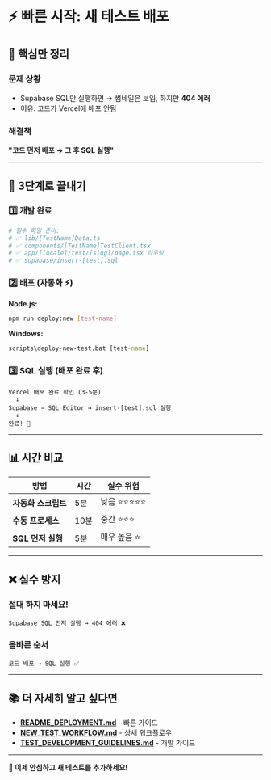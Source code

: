 # ⚡ 빠른 시작: 새 테스트 배포

## 🎯 핵심만 정리

### 문제 상황
- Supabase SQL만 실행하면 → 썸네일은 보임, 하지만 **404 에러**
- 이유: 코드가 Vercel에 배포 안됨

### 해결책
**"코드 먼저 배포 → 그 후 SQL 실행"**

---

## 🚀 3단계로 끝내기

### 1️⃣ 개발 완료
```bash
# 필수 파일 준비:
# ✅ lib/[TestName]Data.ts
# ✅ components/[TestName]TestClient.tsx
# ✅ app/[locale]/test/[slug]/page.tsx 라우팅
# ✅ supabase/insert-[test].sql
```

### 2️⃣ 배포 (자동화 ⚡)

**Node.js:**
```bash
npm run deploy:new [test-name]
```

**Windows:**
```cmd
scripts\deploy-new-test.bat [test-name]
```

### 3️⃣ SQL 실행 (배포 완료 후)
```
Vercel 배포 완료 확인 (3-5분)
  ↓
Supabase → SQL Editor → insert-[test].sql 실행
  ↓
완료! 🎉
```

---

## 📊 시간 비교

| 방법 | 시간 | 실수 위험 |
|------|------|----------|
| **자동화 스크립트** | 5분 | 낮음 ⭐⭐⭐⭐⭐ |
| **수동 프로세스** | 10분 | 중간 ⭐⭐⭐ |
| **SQL 먼저 실행** | 5분 | 매우 높음 ⭐ |

---

## ❌ 실수 방지

### 절대 하지 마세요!
```
Supabase SQL 먼저 실행 → 404 에러 ❌
```

### 올바른 순서
```
코드 배포 → SQL 실행 ✅
```

---

## 📚 더 자세히 알고 싶다면

- **[README_DEPLOYMENT.md](./README_DEPLOYMENT.md)** - 빠른 가이드
- **[NEW_TEST_WORKFLOW.md](./NEW_TEST_WORKFLOW.md)** - 상세 워크플로우
- **[TEST_DEVELOPMENT_GUIDELINES.md](./TEST_DEVELOPMENT_GUIDELINES.md)** - 개발 가이드

---

**🎉 이제 안심하고 새 테스트를 추가하세요!**

